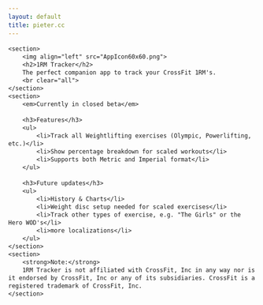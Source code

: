 ```yaml
---
layout: default
title: pieter.cc
---
```


<div id="content">

	<section>
		<img align="left" src="AppIcon60x60.png">
		<h2>1RM Tracker</h2>
		The perfect companion app to track your CrossFit 1RM's.
		<br clear="all">
	</section>
	<section>
		<em>Currently in closed beta</em>

		<h3>Features</h3>
		<ul>
			<li>Track all Weightlifting exercises (Olympic, Powerlifting, etc.)</li>
			<li>Show percentage breakdown for scaled workouts</li>
			<li>Supports both Metric and Imperial format</li>
		</ul>

		<h3>Future updates</h3>
		<ul>
			<li>History & Charts</li>
			<li>Weight disc setup needed for scaled exercises</li>
			<li>Track other types of exercise, e.g. "The Girls" or the Hero WOD's</li>
			<li>more localizations</li>
		</ul>
	</section>
	<section>
		<strong>Note:</strong>
		1RM Tracker is not affiliated with CrossFit, Inc in any way nor is it endorsed by CrossFit, Inc or any of its subsidiaries. CrossFit is a registered trademark of CrossFit, Inc.
	</section>
</div>